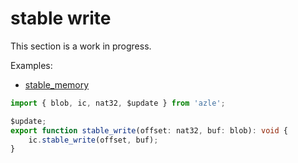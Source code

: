 # stable write

This section is a work in progress.

Examples:

-   [stable_memory](https://github.com/demergent-labs/azle/tree/main/examples/stable_memory)

```typescript
import { blob, ic, nat32, $update } from 'azle';

$update;
export function stable_write(offset: nat32, buf: blob): void {
    ic.stable_write(offset, buf);
}
```

